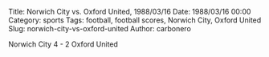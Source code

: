 Title: Norwich City vs. Oxford United, 1988/03/16
Date: 1988/03/16 00:00
Category: sports
Tags: football, football scores, Norwich City, Oxford United
Slug: norwich-city-vs-oxford-united
Author: carbonero


Norwich City 4 - 2 Oxford United
